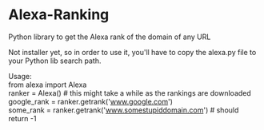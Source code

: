 Alexa-Ranking
=============

Python library to get the Alexa rank of the domain of any URL

Not installer yet, so in order to use it, you'll have to copy the alexa.py file to your Python lib search path.

Usage:  
    from alexa import Alexa  
    ranker = Alexa() # this might take a while as the rankings are downloaded  
    google_rank = ranker.getrank('www.google.com')  
    some_rank = ranker.getrank('www.somestupiddomain.com') # should return -1  
